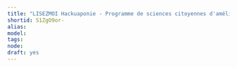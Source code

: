 ```yaml
---
title: "LISEZMOI Hackuaponie - Programme de sciences citoyennes d'amélioration des systèmes aquaponiques"
shortid: S1ZgO9or-
alias: 
model: 
tags: 
node: 
draft: yes
--- 
```

 